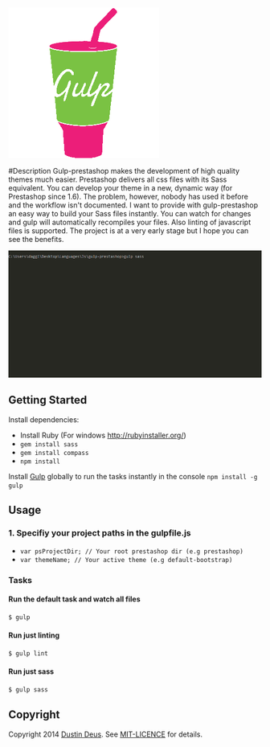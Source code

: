 ![gulp prestashop power](https://raw.githubusercontent.com/StarpTech/gulp-prestashop/master/gulp-ps.png)

#Description
Gulp-prestashop makes the development of high quality themes much easier. Prestashop delivers all css files with its Sass equivalent. You can develop your theme in a new, dynamic way (for Prestashop since 1.6). The problem, however, nobody has used it before and the workflow isn't documented. I want to provide with gulp-prestashop an easy way to build your Sass files instantly. You can watch for changes and gulp will automatically recompiles your files. Also linting of javascript files is supported. The project is at a very early stage but I hope you can see the benefits.

![gulp sass build process](https://raw.githubusercontent.com/StarpTech/gulp-prestashop/b9ed5e9f8d89cd5ac26378d170a95cb69199b8aa/prestashop-sass.gif)
## Getting Started

Install dependencies:

+ Install Ruby (For windows http://rubyinstaller.org/)
+ ```gem install sass```  
+ ```gem install compass```  
+ ```npm install```

Install [Gulp](https://github.com/gulpjs/gulp/) globally to run the tasks instantly in the console ```npm install -g gulp```

## Usage

### 1. Specifiy your project paths in the gulpfile.js
+ ```var psProjectDir; // Your root prestashop dir (e.g prestashop)```
+ ```var themeName; // Your active theme (e.g default-bootstrap)```

### Tasks

#### Run the default task and watch all files
```bash
$ gulp
```

#### Run just linting
```bash
$ gulp lint
```

#### Run just sass
```bash
$ gulp sass
```

## Copyright

Copyright 2014 [Dustin Deus](http://blog.starptech.de/). See [MIT-LICENCE](https://github.com/StarpTech/gulp-prestashop/blob/master/LICENSE) for details.
